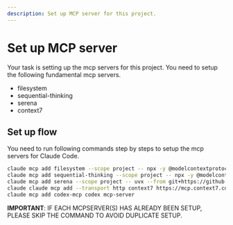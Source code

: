 ```yaml
---
description: Set up MCP server for this project.
---
```


# Set up MCP server

Your task is setting up the mcp servers for this project.
You need to setup the following fundamental mcp servers.

- filesystem
- sequential-thinking
- serena
- context7

## Set up flow

You need to run following commands step by steps to setup the mcp servers for Claude Code.

```bash
claude mcp add filesystem --scope project -- npx -y @modelcontextprotocol/server-filesystem
claude mcp add sequential-thinking --scope project -- npx -y @modelcontextprotocol/server-sequential-thinking
claude mcp add serena --scope project -- uvx --from git+https://github.com/oraios/serena serena start-mcp-server --context ide-assistant --project $(pwd)
claude claude mcp add --transport http context7 https://mcp.context7.com/mcp
claude mcp add codex-mcp codex mcp-server
```

**IMPORTANT**: IF EACH MCPSERVER(S) HAS ALREADY BEEN SETUP, PLEASE SKIP THE COMMAND TO AVOID DUPLICATE SETUP.
